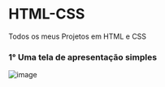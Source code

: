 # HTML-CSS
Todos os meus Projetos em HTML e CSS

### 1° Uma tela de apresentação simples
![image](https://github.com/user-attachments/assets/6f858ed0-8e9b-460c-8227-c1645b162ebf)

